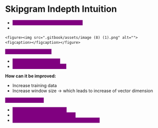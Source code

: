 # Skipgram Indepth Intuition

* <mark style="color:purple;background-color:purple;">**Here input and output is reversed**</mark>
*

    <figure><img src=".gitbook/assets/image (8) (1).png" alt=""><figcaption></figcaption></figure>

<mark style="color:purple;background-color:purple;">**When show we apply:**</mark>

* <mark style="color:purple;background-color:purple;">CBOW ⇒  Small dataset</mark>
* <mark style="color:purple;background-color:purple;">SkipGram ⇒ Huge dataset</mark>

**How can it be improved:**

* Increase training data
* Increase window size -> which leads to increase of vector dimension



<mark style="color:purple;background-color:purple;">**Google word2vec:**</mark>

* <mark style="color:purple;background-color:purple;">**Trained on 3 billion words**</mark>
* <mark style="color:purple;background-color:purple;">**Feature representation of 300**</mark>
* <mark style="color:purple;background-color:purple;">**Example: Cricket = \[....300 dimension....]**</mark>
